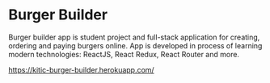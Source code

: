 # Burger Builder

Burger builder app is student project and full-stack application for creating, ordering and paying burgers online.
App is developed in process of learning modern technologies: ReactJS, React Redux, React Router and more. 

https://kitic-burger-builder.herokuapp.com/
